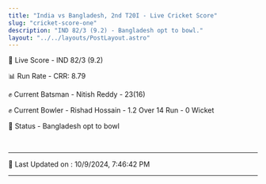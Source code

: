 ```yaml
---
title: "India vs Bangladesh, 2nd T20I - Live Cricket Score"
slug: "cricket-score-one"
description: "IND 82/3 (9.2) - Bangladesh opt to bowl."
layout: "../../layouts/PostLayout.astro"
---
```


🔴 Live Score - IND 82/3 (9.2)  

📊 Run Rate - CRR: 8.79  

✊ Current Batsman - Nitish Reddy - 23(16)  

✊ Current Bowler - Rishad Hossain - 1.2 Over 14 Run - 0 Wicket  

📑 Status - Bangladesh opt to bowl

<br />

***

📝 Last Updated on : 10/9/2024, 7:46:42 PM

***


